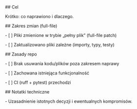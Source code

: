 \## Cel

Krótko: co naprawiono i dlaczego.



\## Zakres zmian (full-file)

\- \[ ] Pliki zmienione w trybie „pełny plik” (full-file patch)

\- \[ ] Zaktualizowano pliki zależne (importy, typy, testy)



\## Zasady repo

\- \[ ] Brak usuwania kodu/plików poza zakresem naprawy

\- \[ ] Zachowana istniejąca funkcjonalność

\- \[ ] CI (ruff + pytest) przechodzi



\## Notatki techniczne

\- Uzasadnienie istotnych decyzji i ewentualnych kompromisów.





